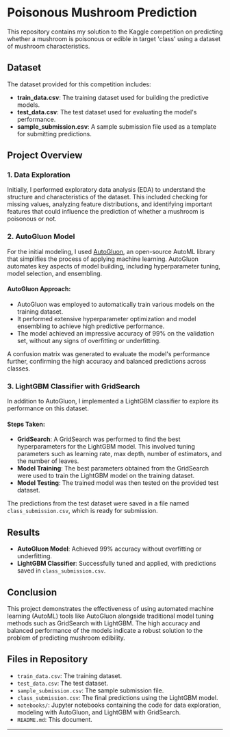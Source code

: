 # Poisonous Mushroom Prediction

This repository contains my solution to the Kaggle competition on predicting whether a mushroom is poisonous or edible in target 'class' using a dataset of mushroom characteristics.

## Dataset

The dataset provided for this competition includes:
- **train_data.csv**: The training dataset used for building the predictive models.
- **test_data.csv**: The test dataset used for evaluating the model's performance.
- **sample_submission.csv**: A sample submission file used as a template for submitting predictions.

## Project Overview

### 1. Data Exploration

Initially, I performed exploratory data analysis (EDA) to understand the structure and characteristics of the dataset. This included checking for missing values, analyzing feature distributions, and identifying important features that could influence the prediction of whether a mushroom is poisonous or not.

### 2. AutoGluon Model

For the initial modeling, I used [AutoGluon](https://auto.gluon.ai/stable/index.html), an open-source AutoML library that simplifies the process of applying machine learning. AutoGluon automates key aspects of model building, including hyperparameter tuning, model selection, and ensembling.

#### AutoGluon Approach:
- AutoGluon was employed to automatically train various models on the training dataset.
- It performed extensive hyperparameter optimization and model ensembling to achieve high predictive performance.
- The model achieved an impressive accuracy of 99% on the validation set, without any signs of overfitting or underfitting.

A confusion matrix was generated to evaluate the model's performance further, confirming the high accuracy and balanced predictions across classes.

### 3. LightGBM Classifier with GridSearch

In addition to AutoGluon, I implemented a LightGBM classifier to explore its performance on this dataset.

#### Steps Taken:
- **GridSearch**: A GridSearch was performed to find the best hyperparameters for the LightGBM model. This involved tuning parameters such as learning rate, max depth, number of estimators, and the number of leaves.
- **Model Training**: The best parameters obtained from the GridSearch were used to train the LightGBM model on the training dataset.
- **Model Testing**: The trained model was then tested on the provided test dataset.

The predictions from the test dataset were saved in a file named `class_submission.csv`, which is ready for submission.

## Results

- **AutoGluon Model**: Achieved 99% accuracy without overfitting or underfitting.
- **LightGBM Classifier**: Successfully tuned and applied, with predictions saved in `class_submission.csv`.

## Conclusion

This project demonstrates the effectiveness of using automated machine learning (AutoML) tools like AutoGluon alongside traditional model tuning methods such as GridSearch with LightGBM. The high accuracy and balanced performance of the models indicate a robust solution to the problem of predicting mushroom edibility.

## Files in Repository

- `train_data.csv`: The training dataset.
- `test_data.csv`: The test dataset.
- `sample_submission.csv`: The sample submission file.
- `class_submission.csv`: The final predictions using the LightGBM model.
- `notebooks/`: Jupyter notebooks containing the code for data exploration, modeling with AutoGluon, and LightGBM with GridSearch.
- `README.md`: This document.

---
